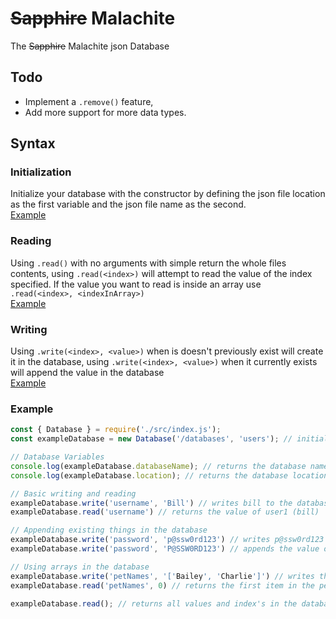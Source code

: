 # ~~Sapphire~~ Malachite
The ~~Sapphire~~ Malachite json Database

## Todo
- Implement a `.remove()` feature,
- Add more support for more data types.



## Syntax
### Initialization
Initialize your database with the constructor by defining the json file location as the first variable and the json file name as the second.<br>[Example](#example)

### Reading
Using `.read()` with no arguments with simple return the whole files contents, using `.read(<index>)` will attempt to read the value of the index specified. If the value you want to read is inside an array use `.read(<index>, <indexInArray>)`<br>[Example](#example)

### Writing
Using `.write(<index>, <value>)` when is doesn't previously exist will create it in the database, using `.write(<index>, <value>)` when it currently exists will append the value in the database<br>[Example](#example)

### Example
``` js
const { Database } = require('./src/index.js');
const exampleDatabase = new Database('/databases', 'users'); // initialises the database

// Database Variables
console.log(exampleDatabase.databaseName); // returns the database name
console.log(exampleDatabase.location); // returns the database location

// Basic writing and reading
exampleDatabase.write('username', 'Bill') // writes bill to the database with username as the index
exampleDatabase.read('username') // returns the value of user1 (bill)

// Appending existing things in the database
exampleDatabase.write('password', 'p@ssw0rd123') // writes p@ssw0rd123 to the database with password as the index
exampleDatabase.write('password', 'P@SSW0RD123') // appends the value of password to P@SSW0RD123

// Using arrays in the database
exampleDatabase.write('petNames', '['Bailey', 'Charlie']') // writes the petNames array to the database with petNames as the index
exampleDatabase.read('petNames', 0) // returns the first item in the petNames array

exampleDatabase.read(); // returns all values and index's in the database
```